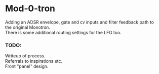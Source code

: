 # Mod-0-tron

Adding an ADSR envelope, gate and cv inputs and filter feedback path to the original Monotron.  
There is some additional routing settings for the LFO too.  
  
### TODO:
Writeup of process.  
Referrals to inspirations etc.  
Front "panel" design.
